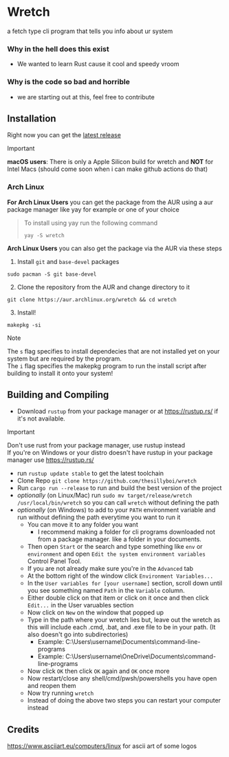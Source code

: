 # Wretch
a fetch type cli program that tells you info about ur system

### Why in the hell does this exist
- We wanted to learn Rust cause it cool and speedy vroom

### Why is the code so bad and horrible
- we are starting out at this, feel free to contribute

## Installation
Right now you can get the [latest release](https://github.com/thesillyboi/wretch/releases/latest)<br />
> [!IMPORTANT]
> **macOS users**: There is only a Apple Silicon build for wretch and **NOT** for Intel Macs (should come soon when i can make github actions do that)

### Arch Linux
**For Arch Linux Users** you can get the package from the AUR using a aur package manager like yay for example or one of your choice<br />
> To install using yay run the following command
>```shell
>yay -S wretch
>```
**Arch Linux Users** you can also get the package via the AUR via these steps
1. Install `git` and `base-devel` packages
```shell
sudo pacman -S git base-devel
```
2. Clone the repository from the AUR and change directory to it
```shell
git clone https://aur.archlinux.org/wretch && cd wretch
```
3. Install!
```shell
makepkg -si
```
> [!NOTE]
> The `s` flag specifies to install dependecies that are not installed yet on your system but are required by the program.<br />
> The `i` flag specifies the makepkg program to run the install script after building to install it onto your system!

## Building and Compiling 
 - Download `rustup` from your package manager or at https://rustup.rs/ if it's not available.
> [!IMPORTANT]
   > Don't use rust from your package manager,
   > use rustup instead<br />
   > If you're on Windows or your distro doesn't have rustup in your package manager use https://rustup.rs/
 - run `rustup update stable` to get the latest toolchain
 - Clone Repo `git clone https://github.com/thesillyboi/wretch`
 - Run `cargo run --release` to run and build the best version of the project
 - *optionally* (on Linux/Mac) run `sudo mv target/release/wretch /usr/local/bin/wretch` so you can call `wretch` without defining the path
 - *optionally* (on Windows) to add to your `PATH` environment variable and run without defining the path everytime you want to run it
   - You can move it to any folder you want
     - I recommend making a folder for cli programs downloaded not from a package manager. like a folder in your documents.
   - Then open `Start` or the search and type something like `env` or `environment` and open `Edit the system environment variables` Control Panel Tool.
   - If you are not already make sure you're in the `Advanced` tab
   - At the bottom right of the window click `Environment Variables...`
   - In the `User variables for [your username]` section, scroll down until you see something named `Path` in the `Variable` column.
   - Either double click on that item or click on it once and then click `Edit...` in the User varuables section
   - Now click on `New` on the window that popped up
   - Type in the path where your wretch lies but, leave out the wretch as this will include each .cmd, .bat, and .exe file to be in your path. (It also doesn't go into subdirectories)
     - Example: C:\Users\username\Documents\command-line-programs
     - Example: C:\Users\username\OneDrive\Documents\command-line-programs
   - Now click `OK` then click `OK` again and `OK` once more
   - Now restart/close any shell/cmd/pwsh/powershells you have open and reopen them
   - Now try running `wretch`
   - Instead of doing the above two steps you can restart your computer instead

## Credits
https://www.asciiart.eu/computers/linux for ascii art of some logos
